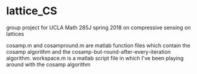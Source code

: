 # lattice_CS
group project for UCLA Math 285J spring 2018 on compressive sensing on lattices

cosamp.m and cosampround.m are matlab function files which contain the cosamp algorithm and the cosamp-but-round-after-every-iteration algorithm. workspace.m is a matlab script file in which I've been playing around with the cosamp algorithm
